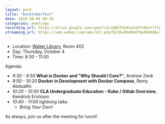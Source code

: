 ```yaml
---
layout: post
title: "Docktoberfest"
date: 2018-10-04 09:30
categories: meetings
recording_url: https://drive.google.com/open?id=1QDSTVedosExD7tAbctlffpDOn1vdPHZT
streaming_url: https://umn.webex.com/umn/ldr.php?RCID=0bd60df9a084b8be1a99c89256b277f9
---
```


- Location: [Walter Library](http://campusmaps.umn.edu/walter-library), Room 402
- Day: Thursday, October 4
- Time: 9:30 - 11:00

Agenda:

- *9:30 - 9:50* **What is Docker and "Why Should I Care?"**, Andrew Zenk
- *9:50 - 10:20* **Docker in Development with Docker Compose**, Remy Abduallhi
- *10:20 - 10:50* **CLA Undergraduate Education - Kube / Gitlab Overview**, Kendrick Erickson
- *10:40 - 11:00* lightning talks
  - _Bring Your Own!_

As always, join us after the meeting for lunch!
